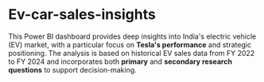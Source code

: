 # Ev-car-sales-insights
This Power BI dashboard provides deep insights into India's electric vehicle (EV) market, with a particular focus on **Tesla's performance** and strategic positioning. The analysis is based on historical EV sales data from FY 2022 to FY 2024 and incorporates both **primary** and **secondary research questions** to support decision-making.
